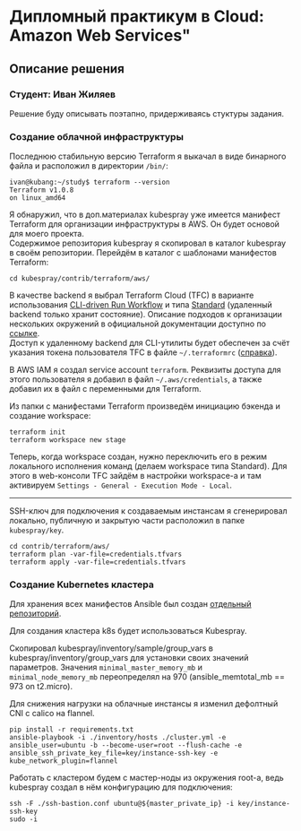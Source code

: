 # Дипломный практикум в Cloud: Amazon Web Services"

## Описание решения

### Студент: Иван Жиляев

Решение буду описывать поэтапно, придерживаясь стуктуры задания.

### Создание облачной инфраструктуры

Последнюю стабильную версию Terraform я выкачал в виде бинарного файла и расположил в директории `/bin/`:

```
ivan@kubang:~/study$ terraform --version
Terraform v1.0.8
on linux_amd64
```

Я обнаружил, что в доп.материалах kubespray уже имеется манифест Terraform для организации инфраструктуры в AWS. Он будет основой для моего проекта.  
Содержимое репозитория kubespray я скопировал в каталог kubespray в своём репозитории. Перейдём в каталог с шаблонами манифестов Terraform:

```
cd kubespray/contrib/terraform/aws/
```

В качестве backend я выбрал Terraform Cloud (TFC) в варианте использования [CLI-driven Run Workflow](https://www.terraform.io/docs/cloud/run/cli.html) и типа [Standard](https://www.terraform.io/docs/language/settings/backends/index.html#backend-types) (удаленный backend только хранит состояние). Описание подходов к организации нескольких окружений в официальной документации доступно по [ссылке](https://www.terraform.io/docs/cloud/workspaces/configurations.html#organizing-multiple-environments-for-a-configuration).  
Доступ к удаленному backend для CLI-утилиты будет обеспечен за счёт указания токена пользователя TFC в файле `~/.terraformrc` ([справка](https://www.terraform.io/docs/cli/config/config-file.html#credentials)).

В AWS IAM я создал service account `terraform`. Реквизиты доступа для этого пользователя я добавил в файл `~/.aws/credentials`, а также добавил их в файл с переменными для Terraform.

Из папки с манифестами Terraform произведём инициацию бэкенда и создание workspace:
```
terraform init
terraform workspace new stage
```

Теперь, когда workspace создан, нужно переключить его в режим локального исполнения команд (делаем workspace типа Standard). Для этого в web-консоли TFC зайдём в настройки workspace-а и там активируем `Settings - General - Execution Mode - Local`.

---

SSH-ключ для подключения к создаваемым инстансам я сгенерировал локально, публичную и закрытую части расположил в папке `kubespray/key`.



```
cd contrib/terraform/aws/
terraform plan -var-file=credentials.tfvars
terraform apply -var-file=credentials.tfvars
```


### Создание Kubernetes кластера

Для хранения всех манифестов Ansible был создан [отдельный репозиторий](https://github.com/nimlock/netology-diploma-ansible).

Для создания кластера k8s будет использоваться Kubespray. 

Скопировал kubespray/inventory/sample/group_vars в kubespray/inventory/group_vars для установки своих значений параметров. Значения `minimal_master_memory_mb` и `minimal_node_memory_mb` переопределял на 970 (ansible_memtotal_mb == 973 on t2.micro).

Для снижения нагрузки на облачные инстансы я изменил дефолтный CNI с calico на flannel.

```
pip install -r requirements.txt
ansible-playbook -i ./inventory/hosts ./cluster.yml -e ansible_user=ubuntu -b --become-user=root --flush-cache -e ansible_ssh_private_key_file=key/instance-ssh-key -e kube_network_plugin=flannel
```

Работать с кластером будем с мастер-ноды из окружения root-а, ведь kubespray создал в нём конфигурацию для подключения:

```
ssh -F ./ssh-bastion.conf ubuntu@${master_private_ip} -i key/instance-ssh-key 
sudo -i
```
